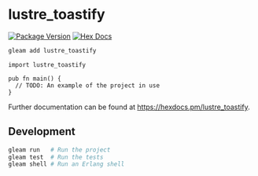 # lustre_toastify

[![Package Version](https://img.shields.io/hexpm/v/lustre_toastify)](https://hex.pm/packages/lustre_toastify)
[![Hex Docs](https://img.shields.io/badge/hex-docs-ffaff3)](https://hexdocs.pm/lustre_toastify/)

```sh
gleam add lustre_toastify
```
```gleam
import lustre_toastify

pub fn main() {
  // TODO: An example of the project in use
}
```

Further documentation can be found at <https://hexdocs.pm/lustre_toastify>.

## Development

```sh
gleam run   # Run the project
gleam test  # Run the tests
gleam shell # Run an Erlang shell
```
